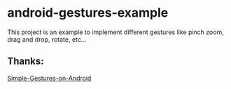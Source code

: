 # android-gestures-example
This project is an example to implement different gestures like pinch zoom, drag and drop, rotate, etc...

## Thanks:

[Simple-Gestures-on-Android](https://www.codeproject.com/Articles/319401/Simple-Gestures-on-Android)
